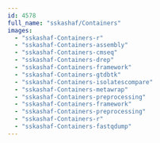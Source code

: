 ```yaml
---
id: 4578
full_name: "sskashaf/Containers"
images: 
  - "sskashaf-Containers-r"
  - "sskashaf-Containers-assembly"
  - "sskashaf-Containers-cmseq"
  - "sskashaf-Containers-drep"
  - "sskashaf-Containers-framework"
  - "sskashaf-Containers-gtdbtk"
  - "sskashaf-Containers-isolatescompare"
  - "sskashaf-Containers-metawrap"
  - "sskashaf-Containers-preprocessing"
  - "sskashaf-Containers-framework"
  - "sskashaf-Containers-preprocessing"
  - "sskashaf-Containers-r"
  - "sskashaf-Containers-fastqdump"
---
```

